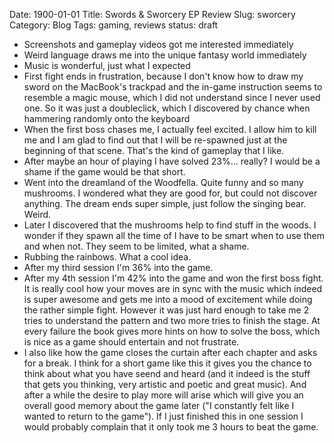 Date: 1900-01-01
Title: Swords & Sworcery EP Review
Slug: sworcery
Category: Blog
Tags: gaming, reviews
status: draft

* Screenshots and gameplay videos got me interested immediately
* Weird language draws me into the unique fantasy world immediately
* Music is wonderful, just what I expected
* First fight ends in frustration, because I don't know how to draw my sword
  on the MacBook's trackpad and the in-game instruction seems to resemble a
  magic mouse, which I did not understand since I never used one. So it was
  just a doubleclick, which I discovered by chance when hammering randomly onto
  the keyboard
* When the first boss chases me, I actually feel excited. I allow him to kill
  me and I am glad to find out that I will be re-spawned just at the beginning
  of that scene. That's the kind of gameplay that I like.
* After maybe an hour of playing I have solved 23%... really? I would be a
  shame if the game would be that short.
* Went into the dreamland of the Woodfella. Quite funny and so many mushrooms.
  I wondered what they are good for, but could not discover anything. The dream
  ends super simple, just follow the singing bear. Weird.
* Later I discovered that the mushrooms help to find stuff in the woods. I
  wonder if they spawn all the time of I have to be smart when to use them and
  when not. They seem to be limited, what a shame.
* Rubbing the rainbows. What a cool idea.
* After my third session I'm 36% into the game.
* After my 4th session I'm 42% into the game and won the first boss fight. It
  is really cool how your moves are in sync with the music which indeed is
  super awesome and gets me into a mood of excitement while doing the rather
  simple fight. However it was just hard enough to take me 2 tries to
  understand the pattern and two more tries to finish the stage. At every
  failure the book gives more hints on how to solve the boss, which is nice as
  a game should entertain and not frustrate.
* I also like how the game closes the curtain after each chapter and asks for a
  break. I think for a short game like this it gives you the chance to think
  about what you have seend and heard (and it indeed is the stuff that gets you
  thinking, very artistic and poetic and great music). And after a while the
  desire to play more will arise which will give you an overall good memory
  about the game later ("I constantly felt like I wanted to return to the
  game"). If I just finished this in one session I would probably complain that
  it only took me 3 hours to beat the game.
